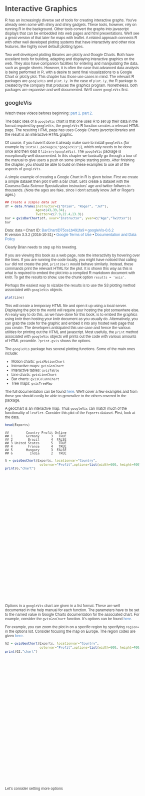 # Interactive Graphics

R has an increasingly diverse set of tools for creating interactive
graphs. You've already seen some with  shiny and shiny gadgets. 
These tools, however, rely on running R in the background. Other
tools convert the graphs into javascript displays that can be 
embedded into web pages and html presentations. We'll see
a great version of that later for maps with leaflet. A
related approach connects R with other well developed ploting
systems that have interactivity and other nice features, like
highly novel default plotting types.

Two well developed plotting libraries are plot.ly and
Google Charts. Both have excellent tools for building, adapting
and displaying interactive graphics on the web. They also
have companion facilities for entering and manipulating the data,
such as google sheets. However, it is often the case that advanced
data analysis is being performed in R, with a desire to send final
visualizations to a Google Chart or plot.ly plot. This chapter has
those use cases in mind. The relevant R packages are `googleVis`
and `plot.ly`. In the case of `plot.ly`, the R package is created
by the company that produces the graphics program. Nonetheless,
both packages are expansive and well documented. We'll cover
`googleVis` first.

## googleVis

Watch these videos befores beginning: 
[part 1,](https://www.youtube.com/watch?v=CAtMPcSV1Qk&list=PLpl-gQkQivXjTm0HLZZaNXf1LnlFSSVX4&index=22&t=1s)
[part 2.](https://www.youtube.com/watch?v=rV9IDEE7zYY&index=23&list=PLpl-gQkQivXjTm0HLZZaNXf1LnlFSSVX4)

The basic idea of a `googleVis` chart is that one uses
R to set up their data in the format required by `googleVis`,
the `googleVis` R function creates a relevant HTML page.
The resulting HTML page has uses Google Charts javscript libraries 
and the result is an interactive HTML graphic. 

Of course, if you haven't done it already
make sure to install `googleVis` (for example by 
`install.packages("googleVis")`), which only needs to
be done once and then load it `library(googleVis)`. 
The `googleVis` package is exceptionally well documented.
In this chapter we basically go through a tour of the
manual to give users a push on some simple starting points.
After finishing the chapter, you should be able to build
on these examples to use all of the aspects of `googleVis`.

A simple example of creating a Google Chart in R
is given below. First we create a simple dataset
then plot it with a bar chart. Let's create a 
dataset with the Coursera Data Science Specialization
instructors' age and twitter follwers in thousands.
(Note the ages are fake, since I
don't actually know Jeff or Roger's ages.)





```r
## Create a simple data set
df = data.frame(Instructor=c("Brian", "Roger", "Jef"), 
                Age=c(43,39,34), 
                Twitter=c(7.9,22.4,13.9))
bar = gvisBarChart(df, xvar="Instructor", yvar=c("Age","Twitter"))
bar
```

<!DOCTYPE html PUBLIC "-//W3C//DTD XHTML 1.0 Strict//EN"
  "http://www.w3.org/TR/xhtml1/DTD/xhtml1-strict.dtd">
<html xmlns="http://www.w3.org/1999/xhtml">
<head>
<title>BarChartID75ce1b491fa9</title>
<meta http-equiv="content-type" content="text/html;charset=utf-8" />
<style type="text/css">
body {
  color: #444444;
  font-family: Arial,Helvetica,sans-serif;
  font-size: 75%;
  }
  a {
  color: #4D87C7;
  text-decoration: none;
}
</style>
</head>
<body>
 <!-- BarChart generated in R 3.3.2 by googleVis 0.6.2 package -->
<!-- Wed Mar 29 13:58:38 2017 -->


<!-- jsHeader -->
<script type="text/javascript">
 
// jsData 
function gvisDataBarChartID75ce1b491fa9 () {
var data = new google.visualization.DataTable();
var datajson =
[
 [
"Brian",
43,
7.9
],
[
"Roger",
39,
22.4
],
[
"Jef",
34,
13.9
] 
];
data.addColumn('string','Instructor');
data.addColumn('number','Age');
data.addColumn('number','Twitter');
data.addRows(datajson);
return(data);
}
 
// jsDrawChart
function drawChartBarChartID75ce1b491fa9() {
var data = gvisDataBarChartID75ce1b491fa9();
var options = {};
options["allowHtml"] = true;

    var chart = new google.visualization.BarChart(
    document.getElementById('BarChartID75ce1b491fa9')
    );
    chart.draw(data,options);
    

}
  
 
// jsDisplayChart
(function() {
var pkgs = window.__gvisPackages = window.__gvisPackages || [];
var callbacks = window.__gvisCallbacks = window.__gvisCallbacks || [];
var chartid = "corechart";
  
// Manually see if chartid is in pkgs (not all browsers support Array.indexOf)
var i, newPackage = true;
for (i = 0; newPackage && i < pkgs.length; i++) {
if (pkgs[i] === chartid)
newPackage = false;
}
if (newPackage)
  pkgs.push(chartid);
  
// Add the drawChart function to the global list of callbacks
callbacks.push(drawChartBarChartID75ce1b491fa9);
})();
function displayChartBarChartID75ce1b491fa9() {
  var pkgs = window.__gvisPackages = window.__gvisPackages || [];
  var callbacks = window.__gvisCallbacks = window.__gvisCallbacks || [];
  window.clearTimeout(window.__gvisLoad);
  // The timeout is set to 100 because otherwise the container div we are
  // targeting might not be part of the document yet
  window.__gvisLoad = setTimeout(function() {
  var pkgCount = pkgs.length;
  google.load("visualization", "1", { packages:pkgs, callback: function() {
  if (pkgCount != pkgs.length) {
  // Race condition where another setTimeout call snuck in after us; if
  // that call added a package, we must not shift its callback
  return;
}
while (callbacks.length > 0)
callbacks.shift()();
} });
}, 100);
}
 
// jsFooter
</script>
 
<!-- jsChart -->  
<script type="text/javascript" src="https://www.google.com/jsapi?callback=displayChartBarChartID75ce1b491fa9"></script>
 
<!-- divChart -->
  
<div id="BarChartID75ce1b491fa9" 
  style="width: 500; height: automatic;">
</div>
 <div><span>Data: data &#8226; Chart ID: <a href="Chart_BarChartID75ce1b491fa9.html">BarChartID75ce1b491fa9</a> &#8226; <a href="https://github.com/mages/googleVis">googleVis-0.6.2</a></span><br /> 
<!-- htmlFooter -->
<span> 
  R version 3.3.2 (2016-10-31) 
  &#8226; <a href="https://developers.google.com/terms/">Google Terms of Use</a> &#8226; <a href="https://google-developers.appspot.com/chart/interactive/docs/gallery/barchart">Documentation and Data Policy</a>
</span></div>
</body>
</html>

Clearly Brian needs to step up his tweeting.

If you are viewing this book as a web page, note the
interactivity by hovering over the lines. If you
are running the code locally, you might have noticed
that calling `bar` did not create the plot, `print(bar)`
would behave similarly. Instead, these commands
print the relevant HTML for the plot. It is
shown this way as this is what is required to embed
the plot into a compiled R markdown document with
knitr. To get the results to show, use the chunk
option `results = 'asis'`. 

Perhaps the easiest way to vizalize the results is
to use the S3 plotting method associated with `googleVis` objects. 


```r
plot(Line)
```

This will create a temporary HTML file and open it up using a local server. Displaying the plot to the world will require your hosting the plot somewhere else. An
easy way to do this, as we have done for this book,
is to embed the graphics using knitr then hosting your
knitr document as you usually do. Alternatively, you
can grab the code for the graphic and embed it into
any hosted web page that you create. The developers
anticipated this use case and hence
the various utilities for printing out the HTML and javascript. Most usefully, 
the `print` method associated with `googleVis`
objects will prints out the code with various amounts
of HTML preamble. `?print.gvis` shows the options.

The `googleVis` package has several plotting functions. Some of the main
ones include:

* Motion charts:  `gvisMotionChart`
* Interactive maps: `gvisGeoChart`
* Interactive tables: `gvisTable`
* Line charts: `gvisLineChart`
* Bar charts: `gvisColumnChart`
* Tree maps: `gvisTreeMap`

The full documentation can be found [here](http://cran.r-project.org/web/packages/googleVis/googleVis.pdf). We'll cover
a few examples and from those you should easily be able to generalize to the
others covered in the package.

A geoChart is an interactive map. Thus `googleVis` can match much of the
functionality of `leaflet`. Consider this plot of the `Exports` dataset.
First, look at the data.


```r
head(Exports)
```

```
##         Country Profit Online
## 1       Germany      3   TRUE
## 2        Brazil      4  FALSE
## 3 United States      5   TRUE
## 4        France      4   TRUE
## 5       Hungary      3  FALSE
## 6         India      2   TRUE
```


```r
G = gvisGeoChart(Exports, locationvar="Country",
                  colorvar="Profit",options=list(width=600, height=400))
print(G,"chart")
```

<!-- GeoChart generated in R 3.3.2 by googleVis 0.6.2 package -->
<!-- Wed Mar 29 13:58:38 2017 -->


<!-- jsHeader -->
<script type="text/javascript">
 
// jsData 
function gvisDataGeoChartID75ce207bd811 () {
var data = new google.visualization.DataTable();
var datajson =
[
 [
"Germany",
3
],
[
"Brazil",
4
],
[
"United States",
5
],
[
"France",
4
],
[
"Hungary",
3
],
[
"India",
2
],
[
"Iceland",
1
],
[
"Norway",
4
],
[
"Spain",
5
],
[
"Turkey",
1
] 
];
data.addColumn('string','Country');
data.addColumn('number','Profit');
data.addRows(datajson);
return(data);
}
 
// jsDrawChart
function drawChartGeoChartID75ce207bd811() {
var data = gvisDataGeoChartID75ce207bd811();
var options = {};
options["width"] = 600;
options["height"] = 400;

    var chart = new google.visualization.GeoChart(
    document.getElementById('GeoChartID75ce207bd811')
    );
    chart.draw(data,options);
    

}
  
 
// jsDisplayChart
(function() {
var pkgs = window.__gvisPackages = window.__gvisPackages || [];
var callbacks = window.__gvisCallbacks = window.__gvisCallbacks || [];
var chartid = "geochart";
  
// Manually see if chartid is in pkgs (not all browsers support Array.indexOf)
var i, newPackage = true;
for (i = 0; newPackage && i < pkgs.length; i++) {
if (pkgs[i] === chartid)
newPackage = false;
}
if (newPackage)
  pkgs.push(chartid);
  
// Add the drawChart function to the global list of callbacks
callbacks.push(drawChartGeoChartID75ce207bd811);
})();
function displayChartGeoChartID75ce207bd811() {
  var pkgs = window.__gvisPackages = window.__gvisPackages || [];
  var callbacks = window.__gvisCallbacks = window.__gvisCallbacks || [];
  window.clearTimeout(window.__gvisLoad);
  // The timeout is set to 100 because otherwise the container div we are
  // targeting might not be part of the document yet
  window.__gvisLoad = setTimeout(function() {
  var pkgCount = pkgs.length;
  google.load("visualization", "1", { packages:pkgs, callback: function() {
  if (pkgCount != pkgs.length) {
  // Race condition where another setTimeout call snuck in after us; if
  // that call added a package, we must not shift its callback
  return;
}
while (callbacks.length > 0)
callbacks.shift()();
} });
}, 100);
}
 
// jsFooter
</script>
 
<!-- jsChart -->  
<script type="text/javascript" src="https://www.google.com/jsapi?callback=displayChartGeoChartID75ce207bd811"></script>
 
<!-- divChart -->
  
<div id="GeoChartID75ce207bd811" 
  style="width: 600; height: 400;">
</div>

Options in a `googleVis` chart are given in a list format.
These are well documented in the help manual for each function.
The parameters have to be set to the named value in Google
Charts documentation for the associated chart. For example,
consider the `gvisGeoChart` function. It's options can be
found [here](https://developers.google.com/chart/interactive/docs/gallery/geochart#Configuration_Options). 

For example, you can zoom the plot in on a specific region by specifying
`region=` in the options list. Consider focusing the map
on Europe. The region codes are given [here](https://developers.google.com/chart/interactive/docs/gallery/geochart#Continent_Hierarchy).


```r
G2 = gvisGeoChart(Exports, locationvar="Country",
                  colorvar="Profit",options=list(width=600, height=400,region="150"))
print(G2,"chart")
```

<!-- GeoChart generated in R 3.3.2 by googleVis 0.6.2 package -->
<!-- Wed Mar 29 13:58:38 2017 -->


<!-- jsHeader -->
<script type="text/javascript">
 
// jsData 
function gvisDataGeoChartID75ce56061b05 () {
var data = new google.visualization.DataTable();
var datajson =
[
 [
"Germany",
3
],
[
"Brazil",
4
],
[
"United States",
5
],
[
"France",
4
],
[
"Hungary",
3
],
[
"India",
2
],
[
"Iceland",
1
],
[
"Norway",
4
],
[
"Spain",
5
],
[
"Turkey",
1
] 
];
data.addColumn('string','Country');
data.addColumn('number','Profit');
data.addRows(datajson);
return(data);
}
 
// jsDrawChart
function drawChartGeoChartID75ce56061b05() {
var data = gvisDataGeoChartID75ce56061b05();
var options = {};
options["width"] = 600;
options["height"] = 400;
options["region"] = "150";

    var chart = new google.visualization.GeoChart(
    document.getElementById('GeoChartID75ce56061b05')
    );
    chart.draw(data,options);
    

}
  
 
// jsDisplayChart
(function() {
var pkgs = window.__gvisPackages = window.__gvisPackages || [];
var callbacks = window.__gvisCallbacks = window.__gvisCallbacks || [];
var chartid = "geochart";
  
// Manually see if chartid is in pkgs (not all browsers support Array.indexOf)
var i, newPackage = true;
for (i = 0; newPackage && i < pkgs.length; i++) {
if (pkgs[i] === chartid)
newPackage = false;
}
if (newPackage)
  pkgs.push(chartid);
  
// Add the drawChart function to the global list of callbacks
callbacks.push(drawChartGeoChartID75ce56061b05);
})();
function displayChartGeoChartID75ce56061b05() {
  var pkgs = window.__gvisPackages = window.__gvisPackages || [];
  var callbacks = window.__gvisCallbacks = window.__gvisCallbacks || [];
  window.clearTimeout(window.__gvisLoad);
  // The timeout is set to 100 because otherwise the container div we are
  // targeting might not be part of the document yet
  window.__gvisLoad = setTimeout(function() {
  var pkgCount = pkgs.length;
  google.load("visualization", "1", { packages:pkgs, callback: function() {
  if (pkgCount != pkgs.length) {
  // Race condition where another setTimeout call snuck in after us; if
  // that call added a package, we must not shift its callback
  return;
}
while (callbacks.length > 0)
callbacks.shift()();
} });
}, 100);
}
 
// jsFooter
</script>
 
<!-- jsChart -->  
<script type="text/javascript" src="https://www.google.com/jsapi?callback=displayChartGeoChartID75ce56061b05"></script>
 
<!-- divChart -->
  
<div id="GeoChartID75ce56061b05" 
  style="width: 600; height: 400;">
</div>

Let's consider setting more options



